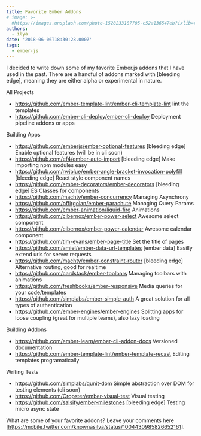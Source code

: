 ```yaml
---
title: Favorite Ember Addons
# image: >-
  #https://images.unsplash.com/photo-1528233187705-c52a136547eb?ixlib=rb-0.3.5&q=80&fm=jpg&crop=entropy&cs=tinysrgb&w=1080&fit=max&ixid=eyJhcHBfaWQiOjExNzczfQ&s=bc09d91b1b995d345d5e4150c6fbce88
authors:
  - ilya
date: '2018-06-06T18:30:28.000Z'
tags:
  - ember-js
---
```

I decided to write down some of my favorite Ember.js addons that I have used
in the past. There are a handful of addons marked with [bleeding edge], meaning
they are either alpha or experimental in nature.

All Projects
 * https://github.com/ember-template-lint/ember-cli-template-lint  lint the
   templates
 * https://github.com/ember-cli-deploy/ember-cli-deploy  Deployment pipeline
   addons or apps

Building Apps
 * https://github.com/emberjs/ember-optional-features  [bleeding edge] Enable
   optional features (will be in cli soon)
 * https://github.com/ef4/ember-auto-import  [bleeding edge] Make importing npm
   modules easy
 * https://github.com/rwjblue/ember-angle-bracket-invocation-polyfill  [bleeding
   edge] React style component names
 * https://github.com/ember-decorators/ember-decorators  [bleeding edge] ES
   Classes for components
 * https://github.com/machty/ember-concurrency  Managing Asynchrony
 * https://github.com/offirgolan/ember-parachute  Managing Query Params
 * https://github.com/ember-animation/liquid-fire  Animations
 * https://github.com/cibernox/ember-power-select  Awesome select component
 * https://github.com/cibernox/ember-power-calendar  Awesome calendar component
 * https://github.com/tim-evans/ember-page-title  Set the title of pages
 * https://github.com/amiel/ember-data-url-templates  [ember data] Easilly
   extend urls for server requests
 * https://github.com/machty/ember-constraint-router  [bleeding edge]
   Alternative routing, good for realtime
 * https://github.com/cardstack/ember-toolbars  Managing toolbars with
   animations
 * https://github.com/freshbooks/ember-responsive  Media queries for your
   code/templates
 * https://github.com/simplabs/ember-simple-auth  A great solution for all types
   of authentication
 * https://github.com/ember-engines/ember-engines  Splitting apps for loose
   coupling (great for multiple teams), also lazy loading

Building Addons
 * https://github.com/ember-learn/ember-cli-addon-docs  Versioned documentation
 * https://github.com/ember-template-lint/ember-template-recast  Editing
   templates programatically

Writing Tests
 * https://github.com/simplabs/qunit-dom  Simple abstraction over DOM for
   testing elements (cli soon)
 * https://github.com/Cropster/ember-visual-test  Visual testing
 * https://github.com/salsify/ember-milestones  [bleeding edge] Testing micro
   async state

What are some of your favorite addons? Leave your comments here
[https://mobile.twitter.com/knownasilya/status/1004430985826652161].